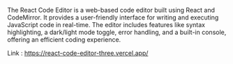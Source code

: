 The React Code Editor is a web-based code editor built using React and CodeMirror. It provides a user-friendly interface for writing and executing JavaScript code in real-time. The editor includes features like syntax highlighting, a dark/light mode toggle, error handling, and a built-in console, offering an efficient coding experience.

Link : https://react-code-editor-three.vercel.app/
